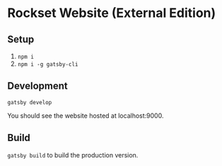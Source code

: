 # Rockset Website (External Edition)

 ## Setup	

1.  `npm i`
2.  `npm i -g gatsby-cli`	

 ## Development	

 `gatsby develop`	
 
 You should see the website hosted at localhost:9000.

## Build

`gatsby build` to build the production version.
